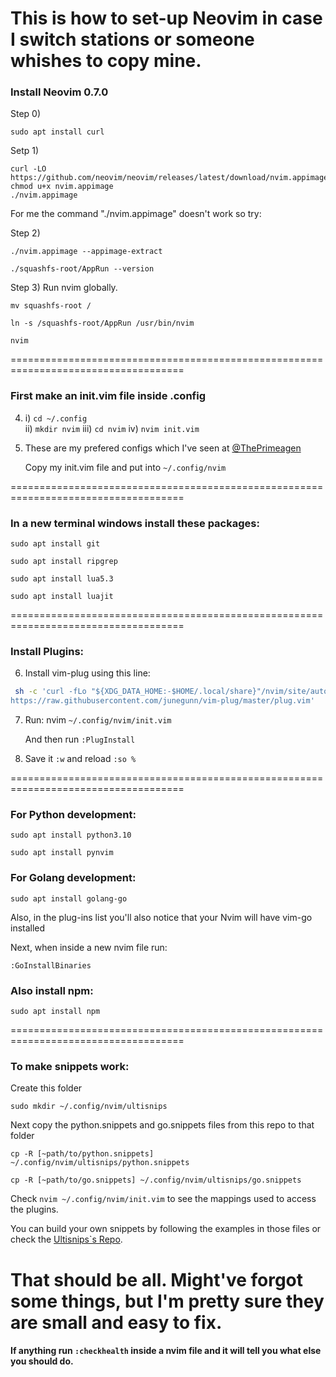 # This is how to set-up Neovim in case I switch stations or someone whishes to copy mine.  


### Install Neovim 0.7.0

Step 0)

```
sudo apt install curl
```
Setp 1) 

```
curl -LO https://github.com/neovim/neovim/releases/latest/download/nvim.appimage
chmod u+x nvim.appimage
./nvim.appimage
```

For me the command "./nvim.appimage" doesn't work so try:

Step 2) 
```
./nvim.appimage --appimage-extract
```

```
./squashfs-root/AppRun --version

```

Step 3) Run nvim globally.
 
```
mv squashfs-root /
```
```
ln -s /squashfs-root/AppRun /usr/bin/nvim
```
```
nvim
``` 

====================================================================================

### First make an init.vim file inside .config

4) i)  ```cd ~/.config```  
   ii)  ```mkdir nvim``` 
   iii) ```cd nvim``` 
   iv)  ```nvim init.vim``` 
   
5) These are my prefered configs which I've seen at [@ThePrimeagen](https://www.youtube.com/channel/UC8ENHE5xdFSwx71u3fDH5Xw)

   Copy my init.vim file and put into ```~/.config/nvim``` 

 
====================================================================================
 
### In a new terminal windows install these packages:
 
 ```
 sudo apt install git
 ```
 ```
 sudo apt install ripgrep
 ```
 ```
 sudo apt install lua5.3
 ```
 ```
 sudo apt install luajit
 ```
 

====================================================================================
### Install Plugins: 
 
6) Install vim-plug using this line: 

```bash
 sh -c 'curl -fLo "${XDG_DATA_HOME:-$HOME/.local/share}"/nvim/site/autoload/plug.vim --create-dirs \
https://raw.githubusercontent.com/junegunn/vim-plug/master/plug.vim'
```

7) Run: nvim ``` ~/.config/nvim/init.vim ``` 

   And then run ```:PlugInstall``` 
 
8) Save it ```:w``` and reload ```:so %```

====================================================================================

### For Python development: 
```
sudo apt install python3.10
```

```
sudo apt install pynvim
```
### For Golang development:

```
sudo apt install golang-go
```
Also, in the plug-ins list you'll also notice that your Nvim will have vim-go installed 

Next, when inside a new nvim file run:

```
:GoInstallBinaries
```

### Also install npm:

```
sudo apt install npm
```
====================================================================================

### To make snippets work: 

Create this folder 

```
sudo mkdir ~/.config/nvim/ultisnips
```
Next copy the python.snippets and go.snippets files from this repo to that folder 

```
cp -R [~path/to/python.snippets] ~/.config/nvim/ultisnips/python.snippets
```
```
cp -R [~path/to/go.snippets] ~/.config/nvim/ultisnips/go.snippets
```
Check ```nvim ~/.config/nvim/init.vim``` to see the mappings used to access the plugins. 

You can build your own snippets by following the examples in those files or check the [Ultisnips`s Repo](https://github.com/SirVer/ultisnips).



# That should be all. Might've forgot some things, but I'm pretty sure they are small and easy to fix.

#### If anything run ```:checkhealth``` inside a nvim file and it will tell you what else you should do.




 




